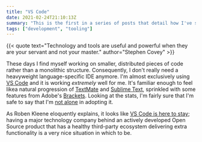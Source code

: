 ```yaml
---
title: "VS Code"
date: 2021-02-24T21:10:13Z
summary: "This is the first in a series of posts that detail how I've set up my IDE"
tags: ["development", "tooling"]
---
```

{{< quote text="Technology and tools are useful and powerful when they are your servant and not your master." author="Stephen Covey" >}}

These days I find myself working on smaller, distributed pieces of code rather than a monolithic structure. Consequently, I don't really need a heavyweight language-specific IDE anymore. I'm almost exclusively using [VS Code](https://code.visualstudio.com/) and it is working _extremely_ well for me. It's familiar enough to feel likea natural progression of [TextMate](https://macromates.com/) and [Sublime Text](https://www.sublimetext.com/), sprinkled with some features from Adobe's [Brackets](https://github.com/adobe/brackets). Looking at the stats, I'm fairly sure that I'm safe to say that I'm [not alone](https://hackernoon.com/the-rise-of-microsoft-visual-studio-code-a3d143490a52) in adopting it.

As Roben Kleene eloquently explains, it looks like [VS Code is here to stay](https://blog.robenkleene.com/2020/09/21/the-era-of-visual-studio-code/); having a major technology company behind an actively developed Open Source product that has a healthy third-party ecosystem delivering extra functionality is a very nice situation in which to be.

